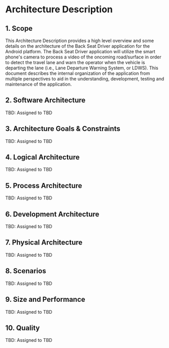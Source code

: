 # Architecture Description

## 1. Scope
This Architecture Description provides a high level overview and some details on the architecture of the Back Seat Driver application for the Android platform. The Back Seat Driver application will utilize the smart phone's camera to process a video of the oncoming road/surface in order to detect the travel lane and warn the operator when the vehicle is departing the lane (i.e., Lane Departure Warning System, or LDWS). This document describes the internal organization of the application from multiple perspectives to aid in the understanding, development, testing and maintenance of the application.

## 2. Software Architecture
TBD: Assigned to TBD

## 3. Architecture Goals & Constraints
TBD: Assigned to TBD

## 4. Logical Architecture
TBD: Assigned to TBD

## 5. Process Architecture
TBD: Assigned to TBD

## 6. Development Architecture
TBD: Assigned to TBD

## 7. Physical Architecture
TBD: Assigned to TBD

## 8. Scenarios
TBD: Assigned to TBD

## 9. Size and Performance
TBD: Assigned to TBD

## 10. Quality
TBD: Assigned to TBD
